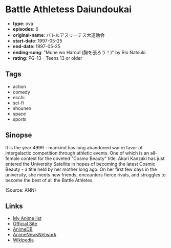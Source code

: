 # Battle Athletess Daiundoukai

-   **type**: ova
-   **episodes**: 6
-   **original-name**: バトルアスリーテス大運動会
-   **start-date**: 1997-05-25
-   **end-date**: 1997-05-25
-   **ending-song**: "Mune wo Harou! (胸を張ろう！)" by Rio Natsuki
-   **rating**: PG-13 - Teens 13 or older

## Tags

-   action
-   comedy
-   ecchi
-   sci-fi
-   shounen
-   space
-   sports

## Sinopse

It is the year 4999 - mankind has long abandoned war in favor of intergalactic competition through athletic events. One of which is an all-female contest for the coveted "Cosmo Beauty" title. Akari Kanzaki has just entered the University Satellite in hopes of becoming the latest Cosmic Beauty - a title held by her mother long ago. On her first few days in the university, she meets new friends, encounters fierce rivals, and struggles to become the best of all the Battle Athletes.

(Source: ANN)

## Links

-   [My Anime list](https://myanimelist.net/anime/1185/Battle_Athletess_Daiundoukai)
-   [Official Site](http://www.nbcuni.co.jp/rondorobe/anime/daiunova/)
-   [AnimeDB](http://anidb.info/perl-bin/animedb.pl?show=anime&aid=848)
-   [AnimeNewsNetwork](http://www.animenewsnetwork.com/encyclopedia/anime.php?id=459)
-   [Wikipedia](http://en.wikipedia.org/wiki/Battle_Athletes#Battle_Athletes)
